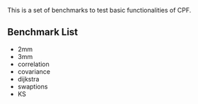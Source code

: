 This is a set of benchmarks to test basic functionalities of CPF.

## Benchmark List

- 2mm
- 3mm
- correlation
- covariance
- dijkstra
- swaptions
- KS
